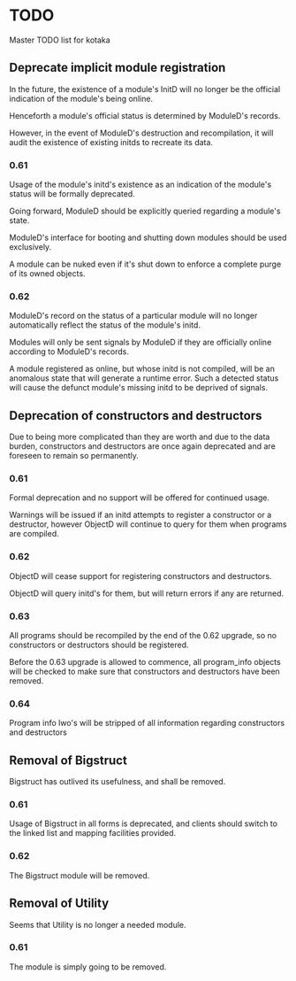 # TODO

Master TODO list for kotaka

## Deprecate implicit module registration

In the future, the existence of a module's InitD will no longer be the
official indication of the module's being online.

Henceforth a module's official status is determined by ModuleD's records.

However, in the event of ModuleD's destruction and recompilation, it will
audit the existence of existing initds to recreate its data.

### 0.61

Usage of the module's initd's existence as an indication
of the module's status will be formally deprecated.

Going forward, ModuleD should be explicitly queried
regarding a module's state.

ModuleD's interface for booting and shutting down modules
should be used exclusively.

A module can be nuked even if it's shut down to enforce a
complete purge of its owned objects.

### 0.62

ModuleD's record on the status of a particular module
will no longer automatically reflect the status of the
module's initd.

Modules will only be sent signals by ModuleD if they are
officially online according to ModuleD's records.

A module registered as online, but whose initd is not
compiled, will be an anomalous state that will generate a
runtime error.  Such a detected status will cause the
defunct module's missing initd to be deprived of signals.

## Deprecation of constructors and destructors

Due to being more complicated than they are worth and due to the data
burden, constructors and destructors are once again deprecated and are foreseen to remain so permanently.

### 0.61

Formal deprecation and no support will be offered for continued usage.

Warnings will be issued if an initd attempts to register a constructor or
a destructor, however ObjectD will continue to query for them when
programs are compiled.

### 0.62

ObjectD will cease support for registering constructors and destructors.

ObjectD will query initd's for them, but will return errors if any are returned.

### 0.63

All programs should be recompiled by the end of the 0.62 upgrade, so no
constructors or destructors should be registered.

Before the 0.63 upgrade is allowed to commence, all program_info objects
will be checked to make sure that constructors and destructors have been
removed.

### 0.64

Program info lwo's will be stripped of all information regarding constructors and destructors

## Removal of Bigstruct

Bigstruct has outlived its usefulness, and shall be removed.

### 0.61

Usage of Bigstruct in all forms is deprecated, and clients should switch
to the linked list and mapping facilities provided.

### 0.62

The Bigstruct module will be removed.

## Removal of Utility

Seems that Utility is no longer a needed module.

### 0.61

The module is simply going to be removed.
